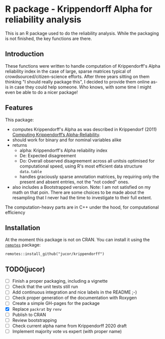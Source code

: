 # R package - Krippendorff Alpha for reliability analysis

This is an R package used to do the reliability analysis. While the packaging is not finished, the key functions are there.

## Introduction
These functions were written to handle computation of Krippendorff's Alpha reliability index in the case of large, sparse matrices typical of crowdsourced/citizen-science efforts. After three years sitting on them thinking "I should really package this", I decided to provide them online as-is in case they could help someone. Who knows, with some time I might even be able to do a nicer package!

## Features
This package:

- computes Krippendorff's Alpha as was described in Krippendorf (2011)  [Computing Krippendorff’s Alpha-Reliability](https://repository.upenn.edu/cgi/viewcontent.cgi?article=1043&context=asc_papers).
- should work for binary and for nominal variables alike
- returns 
   - alpha: Krippendorff's Alpha reliability index
   - De: Expected disagreement
   - Do: Overall observed disagreement across all unitsis optimised for computational speed, using R's most efficient data structure `data.table`
   - handles graciously sparse annotation matrices, by requiring only the present and absent entries, not the "not coded" ones.
- also includes a Bootstrapped version. Note: I am not satisfied on my math on that poin. There are some choices to be made about the resampling that I never had the time to investigate to their full extent. 

The computation-heavy parts are in C++ under the hood, for computational efficiency

## Installation
At the moment this package is not on CRAN. You can install it using the [`remotes`](https://github.com/r-lib/remotes) package:
```{R}
remotes::install_github("jucor/krippendorff")
```

## TODO(jucor)

- [ ] Finish a proper packaging, including a vignette
- [ ] Check that the unit tests still run
- [ ] Add continuous integration and nice labels in the README ;-)
- [ ] Check proper generation of the documentation with Roxygen
- [ ] Create a simple GH-pages for the package
- [x] Replace `packrat` by `renv`
- [ ] Publish to CRAN
- [ ] Review bootstrapping
- [ ] Check current alpha name from Krippendorff 2020 draft
- [ ] Implement majority vote vs expert (with proper name)
